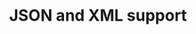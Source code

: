 ---
title: 'JSON and XML support'
description: Ballerina has native support for working with JSON and XML data formats. It provides specialized types and built-in operators to handle these data structures. By abstracting the complexities of working with JSON and XML, Ballerina promotes data separation by providing high-level abstractions for data manipulation.
image: 
---